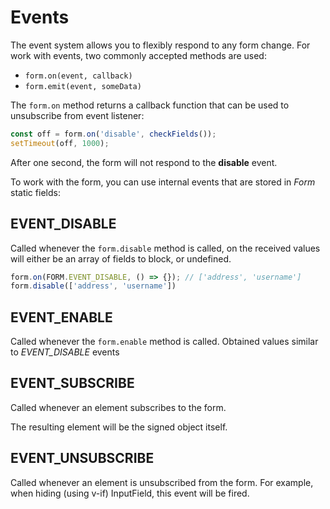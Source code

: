 # Events
The event system allows you to flexibly respond to any form change. For work
with events, two commonly accepted methods are used:
- `form.on(event, callback)`
- `form.emit(event, someData)`

The `form.on` method returns a callback function that can be used to
unsubscribe from event listener:
```ts
const off = form.on('disable', checkFields());
setTimeout(off, 1000);
```
After one second, the form will not respond to the **disable** event.

To work with the form, you can use internal events that are stored
in *Form* static fields:

## EVENT_DISABLE
Called whenever the `form.disable` method is called, on the received values
will either be an array of fields to block, or undefined.
```ts
form.on(FORM.EVENT_DISABLE, () => {}); // ['address', 'username']
form.disable(['address', 'username'])
```

## EVENT_ENABLE
Called whenever the `form.enable` method is called. Obtained values
similar to *EVENT_DISABLE* events

## EVENT_SUBSCRIBE
Called whenever an element subscribes to the form.

The resulting element will be the signed object itself.

## EVENT_UNSUBSCRIBE
Called whenever an element is unsubscribed from the form. For example, when hiding
(using v-if) InputField, this event will be fired.
